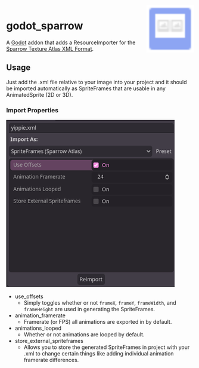 <img src="asset-lib/icon.svg" alt="Godot Sparrow Icon" align="right" title="Godot Sparrow Icon" width=128 height=128>

# godot_sparrow

A [Godot](https://godotengine.org) addon that adds a ResourceImporter for the [Sparrow Texture Atlas XML Format](https://wiki.sparrow-framework.org/manual/textures_and_images).

## Usage

Just add the .xml file relative to your image into your project and it should be imported automatically as SpriteFrames that are usable in any AnimatedSprite (2D or 3D).

### Import Properties

![Screenshot showing different importer properties.](asset-lib/screenshot_1.png)

- use_offsets
    * Simply toggles whether or not `frameX`, `frameY`, `frameWidth`, and `frameHeight` are used in generating the SpriteFrames.
- animation_framerate
    * Framerate (or FPS) all animations are exported in by default.
- animations_looped
    * Whether or not animations are looped by default.
- store_external_spriteframes
    * Allows you to store the generated SpriteFrames in project with your .xml to change certain things like adding individual animation framerate differences.
